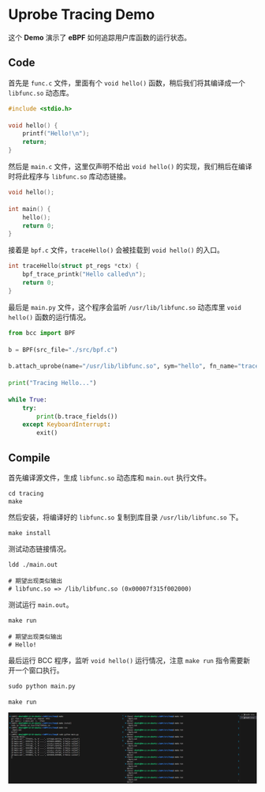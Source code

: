 # Uprobe Tracing Demo

这个 **Demo** 演示了 **eBPF** 如何追踪用户库函数的运行状态。

## Code

首先是 `func.c` 文件，里面有个 `void hello()` 函数，稍后我们将其编译成一个 `libfunc.so` 动态库。

```C
#include <stdio.h>

void hello() {
    printf("Hello!\n");
    return;
}
```

然后是 `main.c` 文件，这里仅声明不给出 `void hello()` 的实现，我们稍后在编译时将此程序与 `libfunc.so` 库动态链接。

```C
void hello();

int main() {
    hello();
    return 0;
}
```

接着是 `bpf.c` 文件，`traceHello()` 会被挂载到 `void hello()` 的入口。

```C
int traceHello(struct pt_regs *ctx) {
    bpf_trace_printk("Hello called\n");
    return 0;
}
```

最后是 `main.py` 文件，这个程序会监听 `/usr/lib/libfunc.so` 动态库里 `void hello()` 函数的运行情况。

```Python
from bcc import BPF

b = BPF(src_file="./src/bpf.c")

b.attach_uprobe(name="/usr/lib/libfunc.so", sym="hello", fn_name="traceHello")

print("Tracing Hello...")

while True:
    try:
        print(b.trace_fields())
    except KeyboardInterrupt:
        exit()

```

## Compile

首先编译源文件，生成 `libfunc.so` 动态库和 `main.out` 执行文件。

```Shell
cd tracing
make
```

然后安装，将编译好的 `libfunc.so` 复制到库目录 `/usr/lib/libfunc.so` 下。

```Shell
make install
```

测试动态链接情况。

```Shell
ldd ./main.out

# 期望出现类似输出
# libfunc.so => /lib/libfunc.so (0x00007f315f002000)
```

测试运行 `main.out`。

```Shell
make run

# 期望出现类似输出
# Hello!
```

最后运行 BCC 程序，监听 `void hello()` 运行情况，注意 `make run` 指令需要新开一个窗口执行。

```Shell
sudo python main.py

make run
```

![img](../../asset/tracing.jpg)
